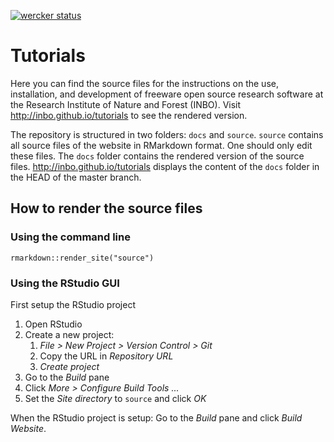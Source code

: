 [![wercker status](https://app.wercker.com/status/28ef302cb50839bc1ff8b411c292dbd8/m/master "wercker status")](https://app.wercker.com/project/byKey/28ef302cb50839bc1ff8b411c292dbd8)

# Tutorials

Here you can find the source files for the instructions on the use, installation, and development of freeware open source research software at the Research Institute of Nature and Forest (INBO). Visit <http://inbo.github.io/tutorials> to see the rendered version.

The repository is structured in two folders: `docs` and `source`. `source` contains all source files of the website in RMarkdown format. One should only edit these files. The `docs` folder contains the rendered version of the source files. <http://inbo.github.io/tutorials> displays the content of the `docs` folder in the HEAD of the master branch.

## How to render the source files

### Using the command line

```
rmarkdown::render_site("source")
```

### Using the RStudio GUI

First setup the RStudio project

1. Open RStudio
1. Create a new project: 
    1. _File > New Project > Version Control > Git_
    1. Copy the URL in _Repository URL_
    1. _Create project_
1. Go to the _Build_ pane
1. Click _More > Configure Build Tools ..._
1. Set the _Site directory_ to `source` and click _OK_

When the RStudio project is setup: Go to the _Build_ pane and click _Build Website_.
